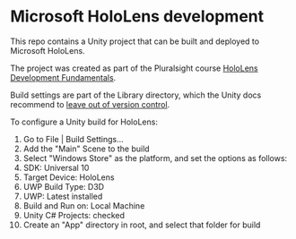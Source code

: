 # Microsoft HoloLens development

This repo contains a Unity project that can be built and deployed to Microsoft HoloLens.

The project was created as part of the Pluralsight course [HoloLens Development Fundamentals][1].

Build settings are part of the Library directory, which the Unity docs recommend to [leave out of version control][2].

To configure a Unity build for HoloLens:

1. Go to File | Build Settings...
2. Add the "Main" Scene to the build
3. Select "Windows Store" as the platform, and set the options as follows:
  1. SDK: Universal 10
  2. Target Device: HoloLens
  3. UWP Build Type: D3D
  4. UWP: Latest installed
  5. Build and Run on: Local Machine
  6. Unity C# Projects: checked
4. Create an "App" directory in root, and select that folder for build


[1]: https://app.pluralsight.com/library/courses/hololens-development-fundamentals/
[2]: https://docs.unity3d.com/2017.1/Documentation/Manual/ExternalVersionControlSystemSupport.html

